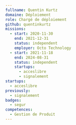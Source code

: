 ```yaml
---
fullname: Quentin Kurtz
domaine: Déploiement
role: Chargé de déploiement
github: quentinkurtz
missions:
  - start: 2020-11-30
    end: 2021-12-31
    status: independent
    employer: Octo Technology
  - start: 2021-11-18
    end: 2024-08-31
    status: independent
    startups:
      - acceslibre
      - signalement
startups:
  - acceslibre
previously:
  - signalement
badges:
  - segur
competences:
  - Gestion de Produit
---
```

